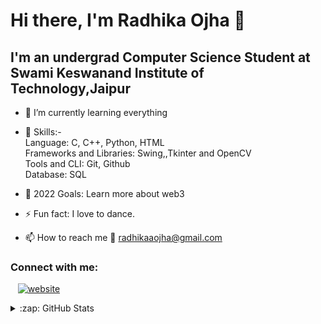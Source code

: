 # Hi there, I'm Radhika Ojha 👋 

## I'm an undergrad Computer Science Student at Swami Keswanand Institute of Technology,Jaipur

- 🌱 I’m currently learning everything 
- 💞️ Skills:- <br>
    Language: C, C++, Python, HTML <br>
    Frameworks and Libraries: Swing,,Tkinter and OpenCV <br>
    Tools and CLI: Git, Github <br>
    Database: SQL <br>

- 🥅 2022 Goals: Learn more about web3
- ⚡ Fun fact: I love to dance.
- 📫 How to reach me 📧 radhikaaojha@gmail.com

### Connect with me:

&nbsp;&nbsp;
[![website](./img/linkedin-light.svg)](https://www.linkedin.com/in/radhikaaojha/)
&nbsp;&nbsp;



<details>
  <summary>:zap: GitHub Stats</summary>

  <img align="left" alt="codeSTACKr's GitHub Stats" src="https://github-readme-stats.vercel.app/api?username=radhikaaojha&show_icons=true&hide_border=false&title_color=ff652f&icon_color=FFE400&bg_color=09131B&text_color=ffffff&border_color=0c1a25" />

</details>

